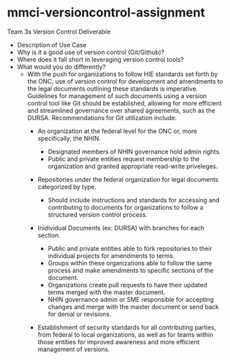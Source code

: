 # mmci-versioncontrol-assignment
Team 3s Version Control Deliverable

+ Description of Use Case
+ Why is it a good use of version control (Git/Github)?
+ Where does it fall short in leveraging version control tools?
+ What would you do differently?
  + With the push for organizations to follow HIE standards set forth by the ONC, use of version control for development and amendments to the legal documents outlining these standards is imperative.  Guidelines for management of such documents using a version control tool like Git should be established, allowing for more efficient and streamlined governance over shared agreements, such as the DURSA.  Recommendations for Git utilization include:
    - An organization at the federal level for the ONC or, more specifically, the NHIN.
      - Designated members of NHIN governance hold admin rights. 
      - Public and private entities request membership to the organization and granted appropriate read-write priveleges.
    
    - Repositories under the federal organization for legal documents categorized by type.
      - Should include instructions and standards for accessing and contributing to documents for organizations to follow a structured version control process. 
    
    - Inidividual Documents (ex: DURSA) with branches for each section.
      - Public and private entities able to fork repositories to their individual projects for amendments to terms.
      - Groups within these organizations able to follow the same process and make amendments to specific sections of the document.
      - Organizations create pull requests to have their updated terms merged with the master document.
      - NHIN governance admin or SME responsible for accepting changes and merge with the master document or send back for denial or revisions. 
    
    - Establishment of security standards for all contributing parties, from federal to local organizations, as well as for teams within those entities for improved awareness and more efficient management of versions. 
